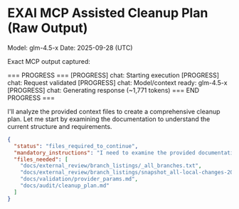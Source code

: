 # EXAI MCP Assisted Cleanup Plan (Raw Output)

Model: glm-4.5-x
Date: 2025-09-28 (UTC)

Exact MCP output captured:

=== PROGRESS ===
[PROGRESS] chat: Starting execution
[PROGRESS] chat: Request validated
[PROGRESS] chat: Model/context ready: glm-4.5-x
[PROGRESS] chat: Generating response (~1,771 tokens)
=== END PROGRESS ===

I'll analyze the provided context files to create a comprehensive cleanup plan. Let me start by examining the documentation to understand the current structure and requirements.

```json
{
  "status": "files_required_to_continue",
  "mandatory_instructions": "I need to examine the provided documentation files to understand the current structure, cleanup requirements, and constraints before creating a cleanup plan.",
  "files_needed": [
    "docs/external_review/branch_listings/_all_branches.txt",
    "docs/external_review/branch_listings/snapshot_all-local-changes-20250927_files.txt",
    "docs/validation/provider_params.md",
    "docs/audit/cleanup_plan.md"
  ]
}
```

